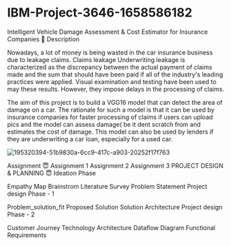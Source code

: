 # IBM-Project-3646-1658586182
Intelligent Vehicle Damage Assessment & Cost Estimator for Insurance Companies 🙂
Description

Nowadays, a lot of money is being wasted in the car insurance business due to leakage claims. Claims leakage Underwriting leakage is characterized as the discrepancy between the actual payment of claims made and the sum that should have been paid if all of the industry's leading practices were applied. Visual examination and testing have been used to may these results. However, they impose delays in the processing of claims.

The aim of this project is to build a VGG16 model that can detect the area of damage on a car. The rationale for such a model is that it can be used by insurance companies for faster processing of claims if users can upload pics and the model can assess damage( be it dent scratch from and estimates the cost of damage. This model can also be used by lenders if they are underwriting a car loan, especially for a used car.

![195320394-51b9830a-6cc9-417c-a903-20252f17f763](https://user-images.githubusercontent.com/98036601/196868024-eba00900-1506-45bc-abe8-93315239859a.jpg)

Assignment 😇
 Assignment 1
 Assignment 2
 Assignment 3
PROJECT DESIGN & PLANNING 😇
Ideation Phase

 Empathy Map
 Brainstrom
 Literature Survey
 Problem Statement
Project design Phase - 1

 Problem_solution_fit
 Proposed Solution
 Solution Architecture
Project design Phase - 2

 Customer Journey
 Technology Architecture
 Dataflow Diagram
 Functional Requirements
